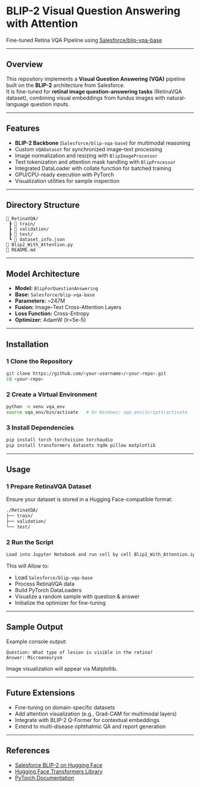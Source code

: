 # BLIP-2 Visual Question Answering with Attention  
Fine-tuned Retina VQA Pipeline using [Salesforce/blip-vqa-base](https://huggingface.co/Salesforce/blip-vqa-base)

---

## Overview
This repository implements a **Visual Question Answering (VQA)** pipeline built on the **BLIP-2** architecture from Salesforce.  
It is fine-tuned for **retinal image question-answering tasks** (RetinaVQA dataset), combining visual embeddings from fundus images with natural-language question inputs.

---

## Features
- **BLIP-2 Backbone** (`Salesforce/blip-vqa-base`) for multimodal reasoning  
-  Custom `VQADataset` for synchronized image–text processing  
-  Image normalization and resizing with `BlipImageProcessor`  
-  Text tokenization and attention mask handling with `BlipProcessor`  
-  Integrated DataLoader with collate function for batched training  
-  GPU/CPU-ready execution with PyTorch  
-  Visualization utilities for sample inspection  

---

##  Directory Structure
```
📂 RetinaVQA/
 ┣ 📁 train/
 ┣ 📁 validation/
 ┣ 📁 test/
 ┗ 📄 dataset_info.json
📄 Blip2_With_Attention.py
📄 README.md
```

---

##  Model Architecture
- **Model:** `BlipForQuestionAnswering`  
- **Base:** `Salesforce/blip-vqa-base`  
- **Parameters:** ~247M  
- **Fusion:** Image–Text Cross-Attention Layers  
- **Loss Function:** Cross-Entropy  
- **Optimizer:** AdamW (lr=5e-5)  

---

##  Installation

### 1️ Clone the Repository
```bash
git clone https://github.com/<your-username>/<your-repo>.git
cd <your-repo>
```

### 2️ Create a Virtual Environment
```bash
python -m venv vqa_env
source vqa_env/bin/activate   # On Windows: vqa_env\Scripts\activate
```

### 3️ Install Dependencies
```bash
pip install torch torchvision torchaudio
pip install transformers datasets tqdm pillow matplotlib
```

---

##  Usage

### 1️ Prepare RetinaVQA Dataset
Ensure your dataset is stored in a Hugging Face-compatible format:
```bash
./RetinaVQA/
├── train/
├── validation/
└── test/
```

### 2️ Run the Script
```bash
Load into Jupyter Notebook and run cell by cell Blip2_With_Attention.ipynb
```

This will Allow to:
- Load `Salesforce/blip-vqa-base`
- Process RetinaVQA data
- Build PyTorch DataLoaders
- Visualize a random sample with question & answer
- Initialize the optimizer for fine-tuning

---

##  Sample Output
Example console output:
```
Question: What type of lesion is visible in the retina?
Answer: Microaneurysm
```
Image visualization will appear via Matplotlib.

---

## Future Extensions
-  Fine-tuning on domain-specific datasets  
-  Add attention visualization (e.g., Grad-CAM for multimodal layers)  
-  Integrate with BLIP-2 Q-Former for contextual embeddings  
-  Extend to multi-disease ophthalmic QA and report generation  

---

## References
- [Salesforce BLIP-2 on Hugging Face](https://huggingface.co/Salesforce/blip-vqa-base)  
- [Hugging Face Transformers Library](https://huggingface.co/docs/transformers)  
- [PyTorch Documentation](https://pytorch.org/docs/stable/index.html)

